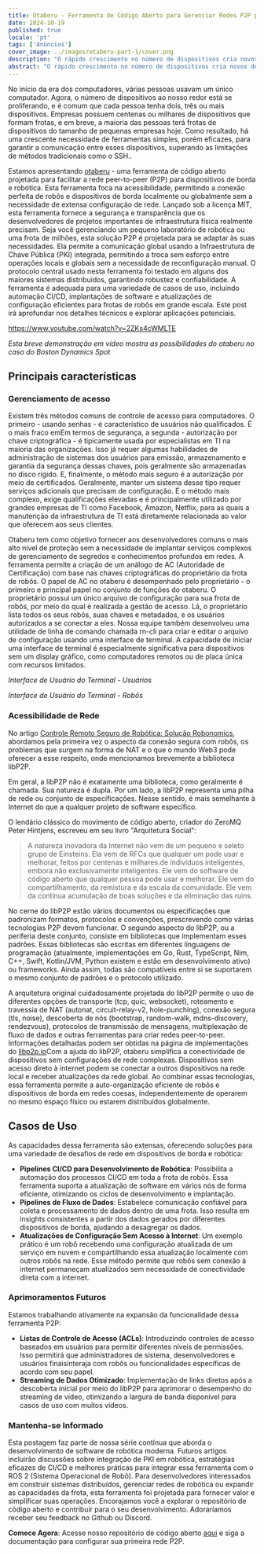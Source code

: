 ```yaml
---
title: Otaberu - Ferramenta de Código Aberto para Gerenciar Redes P2P para Dispositivos de Borda e Robótica
date: 2024-10-19
published: true
locale: 'pt'
tags: ['Anúncios']
cover_image: ../images/otaberu-part-1/cover.png
description: "O rápido crescimento no número de dispositivos cria novos desafios para disponibilidade e segurança. Uma solução mais eficiente é necessária para a comunicação segura entre dispositivos que aborda as limitações do PKI baseado em SSH. O robô-agente Otaberu oferece essa solução, possibilitando um PKI personalizado para robôs usando padrões e protocolos modernos libP2P para resolver esses problemas."
abstract: "O rápido crescimento no número de dispositivos cria novos desafios para disponibilidade e segurança. Uma solução mais eficiente é necessária para a comunicação segura entre dispositivos que aborda as limitações do PKI baseado em SSH. O robô-agente Otaberu oferece essa solução, possibilitando um PKI personalizado para robôs usando padrões e protocolos modernos libP2P para resolver esses problemas."
---
```


No início da era dos computadores, várias pessoas usavam um único computador. Agora, o número de dispositivos ao nosso redor está se proliferando, e é comum que cada pessoa tenha dois, três ou mais dispositivos. Empresas possuem centenas ou milhares de dispositivos que formam frotas, e em breve, a maioria das pessoas terá frotas de dispositivos do tamanho de pequenas empresas hoje. Como resultado, há uma crescente necessidade de ferramentas simples, porém eficazes, para garantir a comunicação entre esses dispositivos, superando as limitações de métodos tradicionais como o SSH..

Estamos apresentando [otaberu](https://github.com/airalab/otaberu) - uma ferramenta de código aberto projetada para facilitar a rede peer-to-peer (P2P) para dispositivos de borda e robótica. Esta ferramenta foca na acessibilidade, permitindo a conexão perfeita de robôs e dispositivos de borda localmente ou globalmente sem a necessidade de extensa configuração de rede. Lançado sob a licença MIT, esta ferramenta fornece a segurança e transparência que os desenvolvedores de projetos importantes de infraestrutura física realmente precisam. Seja você gerenciando um pequeno laboratório de robótica ou uma frota de milhões, esta solução P2P é projetada para se adaptar às suas necessidades. Ela permite a comunicação global usando a Infraestrutura de Chave Pública (PKI) integrada, permitindo a troca sem esforço entre operações locais e globais sem a necessidade de reconfiguração manual. O protocolo central usado nesta ferramenta foi testado em alguns dos maiores sistemas distribuídos, garantindo robustez e confiabilidade. A ferramenta é adequada para uma variedade de casos de uso, incluindo automação CI/CD, implantações de software e atualizações de configuração eficientes para frotas de robôs em grande escala. Este post irá aprofundar nos detalhes técnicos e explorar aplicações potenciais.

https://www.youtube.com/watch?v=2ZKs4cWMLTE

*Esta breve demonstração em vídeo mostra as possibilidades do otaberu no caso do Boston Dynamics Spot*

## Principais características

### Gerenciamento de acesso

Existem três métodos comuns de controle de acesso para computadores. O primeiro - usando senhas - é característico de usuários não qualificados. É o mais fraco emEm termos de segurança, a segunda - autorização por chave criptográfica - é tipicamente usada por especialistas em TI na maioria das organizações. Isso já requer algumas habilidades de administração de sistemas dos usuários para emissão, armazenamento e garantia da segurança dessas chaves, pois geralmente são armazenadas no disco rígido. E, finalmente, o método mais seguro é a autorização por meio de certificados. Geralmente, manter um sistema desse tipo requer serviços adicionais que precisam de configuração. É o método mais complexo, exige qualificações elevadas e é principalmente utilizado por grandes empresas de TI como Facebook, Amazon, Netflix, para as quais a manutenção da infraestrutura de TI está diretamente relacionada ao valor que oferecem aos seus clientes.

Otaberu tem como objetivo fornecer aos desenvolvedores comuns o mais alto nível de proteção sem a necessidade de implantar serviços complexos de gerenciamento de segredos e conhecimentos profundos em redes. A ferramenta permite a criação de um análogo de AC (Autoridade de Certificação) com base nas chaves criptográficas do proprietário da frota de robôs. O papel de AC no otaberu é desempenhado pelo proprietário - o primeiro e principal papel no conjunto de funções do otaberu. O proprietário possui um único arquivo de configuração para sua frota de robôs, por meio do qual é realizada a gestão de acesso. Lá, o proprietário lista todos os seus robôs, suas chaves e metadados, e os usuários autorizados a se conectar a eles. Nossa equipe também desenvolveu uma utilidade de linha de comando chamada rn-cli para criar e editar o arquivo de configuração usando uma interface de terminal. A capacidade de iniciar uma interface de terminal é especialmente significativa para dispositivos sem um display gráfico, como computadores remotos ou de placa única com recursos limitados.

<rb-image zoom src="./images/otaberu-parte-1/otaberu-tui-1.png" alt="Interface de Usuários Otaberu TUI" />  

*Interface de Usuário do Terminal - Usuários*

<rb-image zoom src="./images/otaberu-parte-1/otaberu-tui-2.png" alt="Interface de Robôs Otaberu TUI" />  

*Interface de Usuário do Terminal - Robôs*

### **Acessibilidade de Rede**

No artigo [Controle Remoto Seguro de Robótica: Solução Robonomics](https://robonomics.network/blog/secure-robotics-remote-control-via-web3/), abordamos pela primeira vez o aspecto da conexão segura com robôs, os problemas que surgem na forma de NAT e o que o mundo Web3 pode oferecer a esse respeito, onde mencionamos brevemente a biblioteca libP2P.

Em geral, a libP2P não é exatamente uma biblioteca, como geralmente é chamada. Sua natureza é dupla. Por um lado, a libP2P representa uma pilha de rede ou conjunto de especificações. Nesse sentido, é mais semelhante à Internet do que a qualquer projeto de software específico.

O lendário clássico do movimento de código aberto, criador do ZeroMQ Peter Hintjens, escreveu em seu livro "Arquitetura Social":

> A natureza inovadora da Internet não vem de um pequeno e seleto grupo de Einsteins. Ela vem de RFCs que qualquer um pode usar e melhorar, feitos por centenas e milhares.de indivíduos inteligentes, embora não exclusivamente inteligentes. Ele vem do software de código aberto que qualquer pessoa pode usar e melhorar. Ele vem do compartilhamento, da remistura e da escala da comunidade. Ele vem da contínua acumulação de boas soluções e da eliminação das ruins.

No cerne do libP2P estão vários documentos ou especificações que padronizam formatos, protocolos e convenções, prescrevendo como várias tecnologias P2P devem funcionar. O segundo aspecto do libP2P, ou a periferia deste conjunto, consiste em bibliotecas que implementam esses padrões. Essas bibliotecas são escritas em diferentes linguagens de programação (atualmente, implementações em Go, Rust, TypeScript, Nim, C++, Swift, Kotlin/JVM, Python existem e estão em desenvolvimento ativo) ou frameworks. Ainda assim, todas são compatíveis entre si se suportarem o mesmo conjunto de padrões e o protocolo utilizado.

A arquitetura original cuidadosamente projetada do libP2P permite o uso de diferentes opções de transporte (tcp, quic, websocket), roteamento e travessia de NAT (autonat, circuit-relay-v2, hole-punching), conexão segura (tls, noise), descoberta de nós (bootstrap, random-walk, mdns-discovery, rendezvous), protocolos de transmissão de mensagens, multiplexação de fluxo de dados e outras ferramentas para criar redes peer-to-peer. Informações detalhadas podem ser obtidas na página de implementações do [libp2p.io](https://libP2P.io/implementations/)Com a ajuda do libP2P, otaberu simplifica a conectividade de dispositivos sem configurações de rede complexas. Dispositivos sem acesso direto à internet podem se conectar a outros dispositivos na rede local e receber atualizações da rede global. Ao combinar essas tecnologias, essa ferramenta permite a auto-organização eficiente de robôs e dispositivos de borda em redes coesas, independentemente de operarem no mesmo espaço físico ou estarem distribuídos globalmente.

## Casos de Uso

As capacidades dessa ferramenta são extensas, oferecendo soluções para uma variedade de desafios de rede em dispositivos de borda e robótica:

- **Pipelines CI/CD para Desenvolvimento de Robótica**: Possibilita a automação dos processos CI/CD em toda a frota de robôs. Essa ferramenta suporta a atualização de software em vários nós de forma eficiente, otimizando os ciclos de desenvolvimento e implantação.
- **Pipelines de Fluxo de Dados**: Estabelece comunicação confiável para coleta e processamento de dados dentro de uma frota. Isso resulta em insights consistentes a partir dos dados gerados por diferentes dispositivos de borda, ajudando a desagregar os dados.
- **Atualizações de Configuração Sem Acesso à Internet**: Um exemplo prático é um robô recebendo uma configuração atualizada de um serviço em nuvem e compartilhando essa atualização localmente com outros robôs na rede. Esse método permite que robôs sem conexão à internet permaneçam atualizados sem necessidade de conectividade direta com a internet.

### Aprimoramentos Futuros

Estamos trabalhando ativamente na expansão da funcionalidade dessa ferramenta P2P:

- **Listas de Controle de Acesso (ACLs)**: Introduzindo controles de acesso baseados em usuários para permitir diferentes níveis de permissões. Isso permitirá que administradores de sistema, desenvolvedores e usuários finaisinteraja com robôs ou funcionalidades específicas de acordo com seu papel.
- **Streaming de Dados Otimizado**: Implementação de links diretos após a descoberta inicial por meio do libP2P para aprimorar o desempenho do streaming de vídeo, otimizando a largura de banda disponível para casos de uso com muitos vídeos.

### Mantenha-se Informado

Esta postagem faz parte de nossa série contínua que aborda o desenvolvimento de software de robótica moderna. Futuros artigos incluirão discussões sobre integração de PKI em robótica, estratégias eficazes de CI/CD e melhores práticas para integrar essa ferramenta com o ROS 2 (Sistema Operacional de Robô). Para desenvolvedores interessados em construir sistemas distribuídos, gerenciar redes de robótica ou expandir as capacidades da frota, esta ferramenta foi projetada para fornecer valor e simplificar suas operações. Encorajamos você a explorar o repositório de código aberto e contribuir para o seu desenvolvimento. Adoraríamos receber seu feedback no Github ou Discord.

**Comece Agora**: Acesse nosso repositório de código aberto [aqui](https://github.com/airalab/otaberu) e siga a documentação para configurar sua primeira rede P2P.